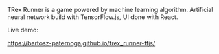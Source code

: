 TRex Runner is a game powered by machine learning algorithm. Artificial neural network build with TensorFlow.js, UI done with React. 

Live demo:

https://bartosz-paternoga.github.io/trex_runner-tfjs/
